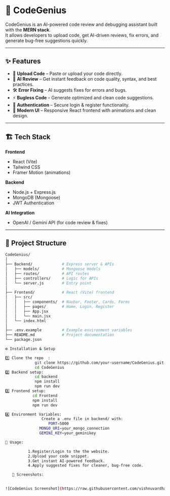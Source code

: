 # 🚀 CodeGenius

CodeGenius is an AI-powered code review and debugging assistant built with the **MERN stack**.  
It allows developers to upload code, get AI-driven reviews, fix errors, and generate bug-free suggestions quickly.

---

## ✨ Features

- 📂 **Upload Code** – Paste or upload your code directly.  
- 🤖 **AI Review** – Get instant feedback on code quality, syntax, and best practices.  
- 🛠 **Error Fixing** – AI suggests fixes for errors and bugs.  
- ⚡ **Bugless Code** – Generate optimized and clean code suggestions.  
- 🔐 **Authentication** – Secure login & register functionality.  
- 🎨 **Modern UI** – Responsive React frontend with animations and clean design.  

---

## 🏗️ Tech Stack

**Frontend**  
- React (Vite)  
- Tailwind CSS  
- Framer Motion (animations)  

**Backend**  
- Node.js + Express.js  
- MongoDB (Mongoose)  
- JWT Authentication  

**AI Integration**  
- OpenAI / Gemini API (for code review & fixes)  

---

## 📂 Project Structure

```bash
CodeGenius/
│
├── Backend/             # Express server & APIs
│   ├── models/          # Mongoose models
│   ├── routes/          # API routes
│   ├── controllers/     # Logic for APIs
│   └── server.js        # Entry point
│
├── Frontend/            # React (Vite) frontend
│   ├── src/
│   │   ├── components/  # Navbar, Footer, Cards, Forms
│   │   ├── pages/       # Home, Login, Register
│   │   ├── App.jsx
│   │   └── main.jsx
│   └── index.html
│
├── .env.example         # Example environment variables
├── README.md            # Project documentation
└── package.json

⚙️ Installation & Setup

1️⃣ Clone the repo  : 
             git clone https://github.com/your-username/CodeGenius.git
             cd CodeGenius
2️⃣ Backend setup:
             cd backend
             npm install
             npm run dev
3️⃣ Frontend setup:
            cd Frontend
            npm install
            npm run dev

4️⃣ Environment Variables:
                Create a .env file in backend/ with:
                   PORT=5000
               MONGO_URI=your_mongo_connection 
               GEMINI_KEY=your_geminikey 

🚀 Usage: 

          1.Register/Login to the the website.
          2.Upload your code snippet.
          3.Get instant AI-powered feedback. 
          4.Apply suggested fixes for cleaner, bug-free code. 

   📸 Screenshots:   
   

![CodeGenius Screenshot](https://raw.githubusercontent.com/vishnuvardhan938121/CodeGenius/c25d176b813571e2b7948fff2bf5c6a9c27d762b/WhatsApp%20Image%202025-09-29%20at%2012.56.10_c97e1f3e.jpg)



      

              

